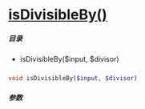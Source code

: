 [isDivisibleBy()](http://twinh.github.com/widget/api/isDivisibleBy)
===================================================================



##### 目录
* isDivisibleBy($input, $divisor)

### 
```php
void isDivisibleBy($input, $divisor)
```

##### 参数

